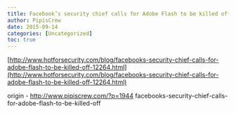 ```yaml
---
title: Facebook’s security chief calls for Adobe Flash to be killed off
author: PipisCrew
date: 2015-09-14
categories: [Uncategorized]
toc: true
---
```


[http://www.hotforsecurity.com/blog/facebooks-security-chief-calls-for-adobe-flash-to-be-killed-off-12264.html](http://www.hotforsecurity.com/blog/facebooks-security-chief-calls-for-adobe-flash-to-be-killed-off-12264.html)

origin - http://www.pipiscrew.com/?p=1944 facebooks-security-chief-calls-for-adobe-flash-to-be-killed-off